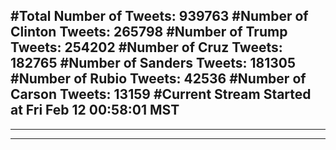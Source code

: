 #Total Number of Tweets: 939763 
#Number of Clinton Tweets: 265798
#Number of Trump Tweets: 254202
#Number of Cruz Tweets: 182765
#Number of Sanders Tweets: 181305
#Number of Rubio Tweets: 42536
#Number of Carson Tweets: 13159
#Current Stream Started at Fri Feb 12 00:58:01 MST
---
---
---
